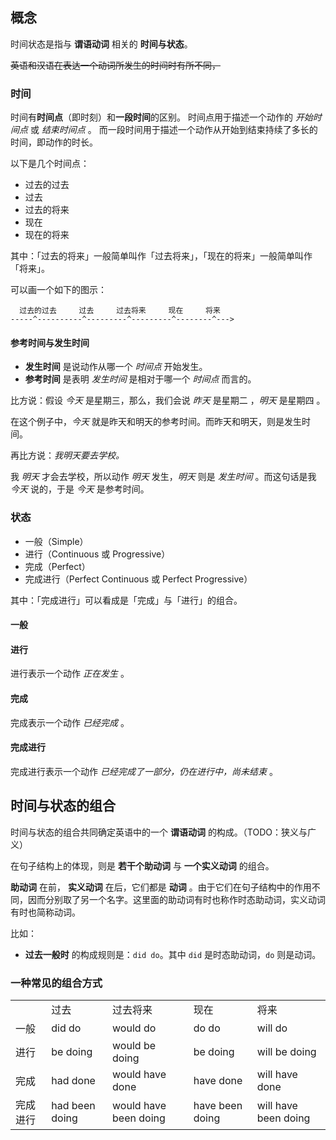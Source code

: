 ## 概念

时间状态是指与 **谓语动词** 相关的 **时间与状态**。

~~英语和汉语在表达一个动词所发生的时间时有所不同，~~

### 时间

时间有**时间点**（即时刻）和**一段时间**的区别。
时间点用于描述一个动作的 _开始时间点_ 或 _结束时间点_ 。
而一段时间用于描述一个动作从开始到结束持续了多长的时间，即动作的时长。

以下是几个时间点：

- 过去的过去
- 过去
- 过去的将来
- 现在
- 现在的将来

其中：「过去的将来」一般简单叫作「过去将来」，「现在的将来」一般简单叫作「将来」。

可以画一个如下的图示：

```
  过去的过去     过去     过去将来     现在     将来
-----^----------^---------^---------^--------^--->
```

#### 参考时间与发生时间

- **发生时间** 是说动作从哪一个 _时间点_ 开始发生。
- **参考时间** 是表明 _发生时间_ 是相对于哪一个 _时间点_ 而言的。

比方说：假设 _今天_ 是星期三，那么，我们会说 _昨天_ 是星期二 ，_明天_ 是星期四 。

在这个例子中，_今天_ 就是昨天和明天的参考时间。而昨天和明天，则是发生时间。

再比方说：_我明天要去学校。_

我 _明天_ 才会去学校，所以动作 _明天_ 发生，_明天_ 则是 _发生时间_ 。而这句话是我 _今天_ 说的，于是 _今天_ 是参考时间。

### 状态

- 一般（Simple）
- 进行（Continuous 或 Progressive）
- 完成（Perfect）
- 完成进行（Perfect Continuous 或 Perfect Progressive）

其中：「完成进行」可以看成是「完成」与「进行」的组合。

#### 一般

#### 进行

进行表示一个动作 _正在发生_ 。

#### 完成

完成表示一个动作 _已经完成_ 。

#### 完成进行

完成进行表示一个动作 _已经完成了一部分，仍在进行中，尚未结束_ 。

## 时间与状态的组合

时间与状态的组合共同确定英语中的一个 **谓语动词** 的构成。（TODO：狭义与广义）

在句子结构上的体现，则是 **若干个助动词** 与 **一个实义动词** 的组合。

**助动词** 在前， **实义动词** 在后，它们都是 **动词** 。由于它们在句子结构中的作用不同，因而分别取了另一个名字。这里面的助动词有时也称作时态助动词，实义动词有时也简称动词。

比如：

- **过去一般时** 的构成规则是：`did do`。其中 `did` 是时态助动词，`do` 则是动词。


### 一种常见的组合方式

<table>
<tr>
    <td></td>
    <td>过去</td>
    <td>过去将来</td>
    <td>现在</td>
    <td>将来</td>
</tr>
<tr>
    <td>一般</td>
    <td>did do</td>
    <td>would do</td>
    <td>do do</td>
    <td>will do</td>
</tr>
<tr>
    <td>进行</td>
    <td>be doing</td>
    <td>would be doing</td>
    <td>be doing</td>
    <td>will be doing</td>
</tr>
<tr>
    <td>完成</td>
    <td>had done</td>
    <td>would have done</td>
    <td>have done</td>
    <td>will have done</td>
</tr>
<tr>
    <td>完成进行</td>
    <td>had been doing</td>
    <td>would have been doing</td>
    <td>have been doing</td>
    <td>will have been doing</td>
</tr>
</table>
